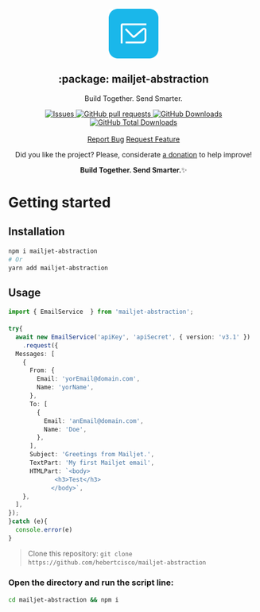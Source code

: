 <p align="center">
 <img width="100px" src="https://raw.githubusercontent.com/hebertcisco/mailjet-abstraction/main/.github/images/favicon512x512-mail.png" align="center" alt=":package: ts-npm-package-boilerplate" />
 <h2 align="center">:package: mailjet-abstraction</h2>
 <p align="center">Build Together. Send Smarter.</p>
</p>

  <p align="center">
    <a href="https://github.com/hebertcisco/mailjet-abstraction/issues">
      <img alt="Issues" src="https://img.shields.io/github/issues/hebertcisco/mailjet-abstraction?style=flat&color=336791" />
    </a>
    <a href="https://github.com/hebertcisco/mailjet-abstraction/pulls">
      <img alt="GitHub pull requests" src="https://img.shields.io/github/issues-pr/hebertcisco/mailjet-abstraction?style=flat&color=336791" />
    </a>
     <a href="https://github.com/hebertcisco/mailjet-abstraction">
      <img alt="GitHub Downloads" src="https://img.shields.io/npm/dw/mailjet-abstraction?style=flat&color=336791" />
    </a>
    <a href="https://github.com/hebertcisco/mailjet-abstraction">
      <img alt="GitHub Total Downloads" src="https://img.shields.io/npm/dt/mailjet-abstraction?color=336791&label=Total%20downloads" />
    </a>
    <br />
    <br />
  <a href="https://github.com/hebertcisco/mailjet-abstraction/issues/new/choose">Report Bug</a>
  <a href="https://github.com/hebertcisco/mailjet-abstraction/issues/new/choose">Request Feature</a>
  </p>

<p align="center">Did you like the project? Please, considerate <a href="https://www.buymeacoffee.com/hebertcisco">a donation</a> to help improve!</p>

<p align="center"><strong>Build Together. Send Smarter.</strong>✨</p>


# Getting started

## Installation

```bash
npm i mailjet-abstraction
# Or
yarn add mailjet-abstraction
```

## Usage

```ts
import { EmailService  } from 'mailjet-abstraction';

try{
  await new EmailService('apiKey', 'apiSecret', { version: 'v3.1' })
    .request({
  Messages: [
    {
      From: {
        Email: 'yorEmail@domain.com',
        Name: 'yorName',
      },
      To: [
        {
          Email: 'anEmail@domain.com',
          Name: 'Doe',
        },
      ],
      Subject: 'Greetings from Mailjet.',
      TextPart: 'My first Mailjet email',
      HTMLPart: `<body>
             <h3>Test</h3>
            </body>`,
    },
  ],
});
}catch (e){
  console.error(e)
}
```
> Clone this repository: `git clone https://github.com/hebertcisco/mailjet-abstraction`

### Open the directory and run the script line:

```bash
cd mailjet-abstraction && npm i
```
